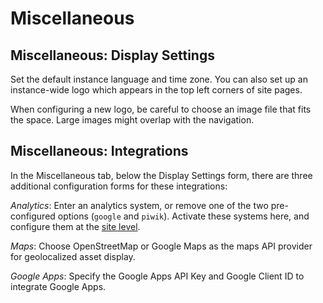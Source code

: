 # Miscellaneous

## Miscellaneous: Display Settings [](id=miscellaneous-display-settings)

Set the default instance language and time zone. You can also set up an
instance-wide logo which appears in the top left corners of site pages. 

When configuring a new logo, be careful to choose an image file that fits the
space. Large images might overlap with the navigation. 

<!-- Should we provide a range of recommended parameters for custom logos?  -->

## Miscellaneous: Integrations [](id=miscellaneous-integrations)

In the Miscellaneous tab, below the Display Settings form, there are
three additional configuration forms for these integrations:

*Analytics*: Enter an analytics system, or remove one of the two pre-configured
options (`google` and `piwik`). Activate these systems here, and configure them
at the 
[site level](/discover/portal/-/knowledge_base/7-1/advanced-site-settings#analytics).

*Maps*: Choose OpenStreetMap or Google Maps as the maps API provider for
geolocalized asset display.

*Google Apps*: Specify the Google Apps API Key and Google Client ID to integrate
Google Apps. <!-- Is this now GSuite?-->

